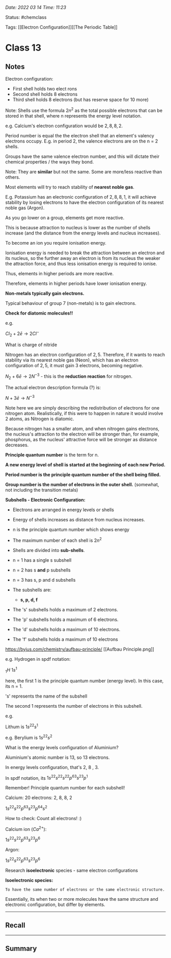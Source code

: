 *Date: 2022 03 14 Time: 11:23*


Status: #chemclass

Tags: [[Electron Configuration]][[The Periodic Table]]


# Class 13

## Notes
Electron configuration:
* First shell holds two elect rons
* Second shell holds 8 electrons
* Third shell holds 8 electrons (but has reserve space for 10 more)

Note: Shells use the formula $2n^2$ as the total possible electrons that can be stored in that shell, where n represents the energy level notation.

e.g. Calcium's electron configuration would be $2,8,8, 2$.

Period number is equal the the electron shell that an element's valency electrons occupy. E.g. in period 2, the valence electrons are on the n = 2 shells.

Groups have the same valence electron number, and this will dictate their chemical properties / the ways they bond.

Note: They are **similar** but not the same. Some are more/less reactive than others.

Most elements will try to reach stability of **nearest noble gas**. 

E.g. Potassium has an electronic configuration of $2,8,8,1$, it will achieve stability by losing electrons to have the electron configuration of its nearest noble gas (Argon). 

As you go lower on a group, elements get more reactive.

This is because attraction to nucleus is lower as the number of shells increase (and the distance from the energy levels and nucleus increases).

To become an ion you require ionisation energy.

Ionisation energy is needed to break the attraction between an electron and its nucleus, so the further away an electron is from its nucleus the weaker the attraction force, and thus less ionisation energy is required to ionise.

Thus, elements in higher periods are more reactive.

Therefore, elements in higher periods have lower ionisation energy.

**Non-metals typically gain electrons.**

Typical behaviour of group 7 (non-metals) is to gain electrons.

**Check for diatomic molecules!!**

e.g.

$Cl_{2}+ 2\bar e \rightarrow 2Cl^-$

What is charge of nitride

Nitrogen has an electron configuration of $2,5$. Therefore, if it wants to reach stability via its nearest noble gas (Neon), which has an electron configuration of $2,5$, it must gain 3 electrons, becoming negative.

$N_{2}+ 6 \bar e \rightarrow 2N^{-3}$ - this is the **reduction reaction** for nitrogen.

The actual electron description formula (?) is:

$N+ 3 \bar e \rightarrow N^{-3}$

Note here we are simply describing the redistribution of electrons for one nitrogen atom. Realistically, if this were to happen in nature it would involve 2 atoms, as Nitrogen is diatomic.

Because nitrogen has a smaller atom, and when nitrogen gains electrons, the nucleus's attraction to the electron will be stronger than, for example, phosphorus, as the nucleus' attractive force will be stronger as distance decreases.

**Principle quantum number** is the term for n.

**A new energy level of shell is started at the beginning of each new Period.**

**Period number is the principle quantum number of the shell being filled.**

**Group number is the number of electrons in the outer shell.** (somewhat, not including the transition metals)



**Subshells - Electronic Configuration:**
* Electrons are arranged in energy levels or shells
* Energy of shells increases as distance from nucleus increases.
* n is the principle quantum number which shows energy
* The maximum number of each shell is $2n^2$

* Shells are divided into **sub-shells**.
* n = 1 has a single s subshell
* n = 2 has s **and** p subshells
* n = 3 has s, p and d subshells
* The subshells are:
	* **s, p, d, f**


* The 's' subshells holds a maximum of 2 electrons.
* The 'p' subshells holds a maximum of 6 electrons.
* The 'd' subshells holds a maximum of 10 electrons.
* The 'f' subshells holds a maximum of 10 electrons

https://byjus.com/chemistry/aufbau-principle/
[[Aufbau Principle.png]]

e.g. Hydrogen in spdf notation:

$_1H$      $1s^1$

here, the first 1 is the principle quantum number (energy level). In this case, its n = 1.

's' represents the name of the subshell

The second 1 represents the number of electrons in this subshell.

e.g.

Lithum is $1s^22s^1$


e.g. Berylium is $1s^22s^2$


What is the energy levels configuration of Aluminium?

Aluminium's atomic number is 13, so 13 electrons.

In energy levels configuration, that's 2, 8 , 3.

In spdf notation, its $1s^22s^22s^22p^63s^23p^1$

Remember! Principle quantum number for each subshell!

Calcium: 20 electrons: 2, 8, 8, 2

$1s^22s^22p^63s^23p^64s^2$ 

How to check: Count all electrons! :)

Calcium ion ($Ca^{2+}$):

$1s^22s^22p^63s^23p^6$

Argon:

$1s^22s^22p^63s^23p^6$

Research **isoelectronic** species - same electron configurations


**Isoelectronic species:**

```ad-info
To have the same number of electrons or the same electronic structure.

```

Essentially, its when two or more molecules have the same structure and electronic configuration, but differ by elements.



---
## Recall








---

## Summary